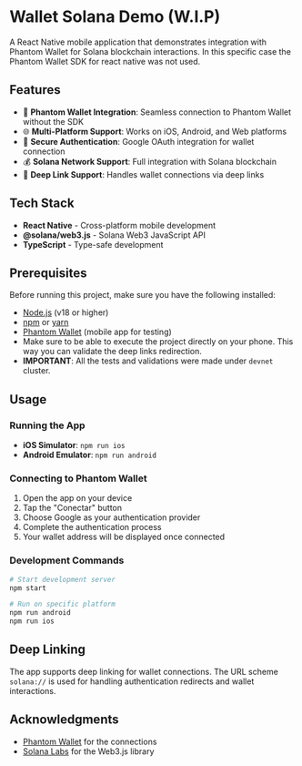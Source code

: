 # Wallet Solana Demo (W.I.P)
A React Native mobile application that demonstrates integration with Phantom Wallet for Solana blockchain interactions. In this specific case the Phantom Wallet SDK for react native was not used.

## Features

- 🔗 **Phantom Wallet Integration**: Seamless connection to Phantom Wallet without the SDK
- 🌐 **Multi-Platform Support**: Works on iOS, Android, and Web platforms
- 🔐 **Secure Authentication**: Google OAuth integration for wallet connection
- 💰 **Solana Network Support**: Full integration with Solana blockchain
- 📱 **Deep Link Support**: Handles wallet connections via deep links

## Tech Stack

- **React Native** - Cross-platform mobile development
- **@solana/web3.js** - Solana Web3 JavaScript API
- **TypeScript** - Type-safe development

## Prerequisites

Before running this project, make sure you have the following installed:

- [Node.js](https://nodejs.org/) (v18 or higher)
- [npm](https://www.npmjs.com/) or [yarn](https://yarnpkg.com/)
- [Phantom Wallet](https://phantom.app/) (mobile app for testing)
- Make sure to be able to execute the project directly on your phone. This way you can validate the deep links redirection.
- **IMPORTANT**: All the tests and validations were made under `devnet` cluster.

## Usage

### Running the App

- **iOS Simulator**: `npm run ios`
- **Android Emulator**: `npm run android`

### Connecting to Phantom Wallet

1. Open the app on your device
2. Tap the "Conectar" button
3. Choose Google as your authentication provider
4. Complete the authentication process
5. Your wallet address will be displayed once connected

### Development Commands

```bash
# Start development server
npm start

# Run on specific platform
npm run android
npm run ios
```

## Deep Linking

The app supports deep linking for wallet connections. The URL scheme `solana://` is used for handling authentication redirects and wallet interactions.

## Acknowledgments

- [Phantom Wallet](https://phantom.app/) for the connections
- [Solana Labs](https://solana.com/) for the Web3.js library
